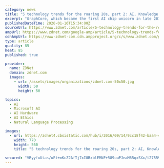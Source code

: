 ```yaml
---
category: news
title: "5 technology trends for the roaring 20s, part 2: AI, Knowledge Graphs, infinity and beyond"
excerpt: "GraphCore, which became the first AI chip unicorn in late 2018, has recently announced its chips are now used in Microsoft Azure Cloud. Far from over, the AI chip race is only just beginning. Up until the beginning of the 2010s, the world was mostly running on relational databases and spreadsheets. To a large extent, it still does. But if the ..."
publishedDateTime: 2020-01-16T15:34:00Z
sourceUrl: https://www.zdnet.com/article/5-technology-trends-for-the-roaring-20s-part-2-ai-knowledge-graphs-infinity-and-beyond/
ampUrl: https://www.zdnet.com/google-amp/article/5-technology-trends-for-the-roaring-20s-part-2-ai-knowledge-graphs-infinity-and-beyond/
cdnAmpUrl: https://www-zdnet-com.cdn.ampproject.org/c/s/www.zdnet.com/google-amp/article/5-technology-trends-for-the-roaring-20s-part-2-ai-knowledge-graphs-infinity-and-beyond/
type: article
quality: 85
heat: 85
published: true

provider:
  name: ZDNet
  domain: zdnet.com
  images:
    - url: /assets/images/organizations/zdnet.com-50x50.jpg
      width: 50
      height: 50

topics:
  - AI
  - Microsoft AI
  - AI Hardware
  - AI Ethics
  - Natural Language Processing

images:
  - url: https://zdnet4.cbsistatic.com/hub/i/2016/09/14/9cc18f42-baa4-4abc-bd77-00a03b8e1d7e/10-google-knowledge-graph.jpg
    width: 770
    height: 560
    title: "5 technology trends for the roaring 20s, part 2: AI, Knowledge Graphs, infinity and beyond"

secured: "VRyyfuUtas/uEt+mKcZ2AfTj7xI0BxblEMNF+589uuPJeaM65qxSXx/t275591XeSOxaDTGh+fCWLeySE0eQgAZ+x0LxyoEr/JtFoqJQXeBirf8uPcxPDGmM4qgjAA36jopCYAwFoqEhLCaCn5rbGr+X7y1V10rjX1g5nsDijD6T4tIiru8k+czusOyhjg9s7pbd1O4dkZMtUQVKQBjxHFCwFNHiJKeRyoGR1Ow59KjHNr1FSw6w10q/wWTdo9dwDe+4rSohKXSxQ8m4moyiGZxJAyg7Q/Asc/l4/mgRCEJyE+eJkGAi5Dfrvwlx9a3K6/suC5OsCqJGpwjVUwYcAR+oek0qxWLL0PApCM75/RBeBOSW9sKRBtXdcwwBxM5R+FcCfZ3th9uuIZ49FyU8H1ALMLrNcwR+MC6ZVTgXtiTlh4W4v+gHNkWMm1WNHW4eR0Lmq7V9AIRISK4hVAL8uw==;YBXkponw87eE/byYi2gtzg=="
---
```


